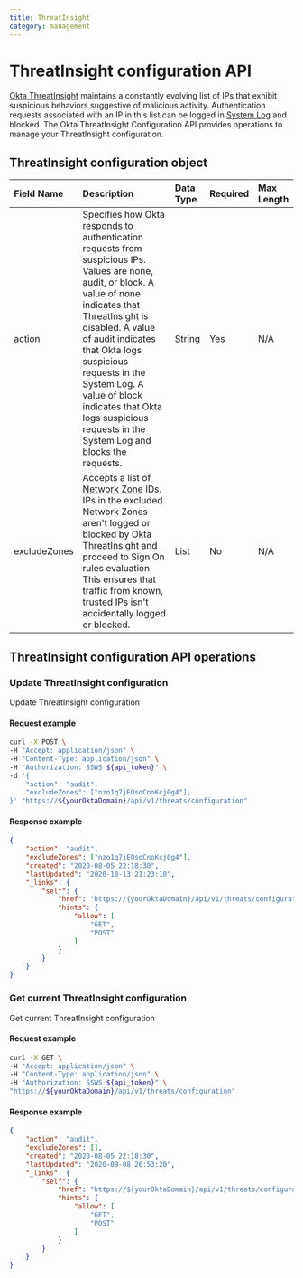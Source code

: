 ```yaml
---
title: ThreatInsight
category: management
---
```


# ThreatInsight configuration API

[Okta ThreatInsight](https://help.okta.com/en/prod/okta_help_CSH.htm#ext_threatinsight) maintains a constantly evolving list of IPs that exhibit suspicious behaviors suggestive of malicious activity. Authentication requests associated with an IP in this list can be logged in [System Log](https://help.okta.com/en/prod/Content/Topics/Reports/Reports_SysLog.htm?cshid=ext_Reports_SysLog) and blocked. The Okta ThreatInsight Configuration API provides operations to manage your ThreatInsight configuration.


## ThreatInsight configuration object

| Field Name     | Description                                                         	| Data Type                                     | Required      | Max Length    |
| :------------- | :------------------------------------------------------------------	| :-------------------------------------------- | :------------ | :------------ |
| action         | Specifies how Okta responds to authentication requests from suspicious IPs. Values are none, audit, or block. A value of none indicates that ThreatInsight is disabled. A value of audit indicates that Okta logs suspicious requests in the System Log. A value of block indicates that Okta logs suspicious requests in the System Log and blocks the requests. | String                                        | Yes		| N/A           |
| excludeZones   | Accepts a list of [Network Zone](/docs/reference/api/zones/) IDs. IPs in the excluded Network Zones aren't logged or blocked by Okta ThreatInsight and proceed to Sign On rules evaluation. This ensures that traffic from known, trusted IPs isn't accidentally logged or blocked. | List	                                        | No		| N/A           |


## ThreatInsight configuration API operations

### Update ThreatInsight configuration

<ApiOperation method="post" url="/api/v1/threats/configuration" />

Update ThreatInsight configuration

#### Request example

```bash
curl -X POST \
-H "Accept: application/json" \
-H "Content-Type: application/json" \
-H "Authorization: SSWS ${api_token}" \
-d '{
    "action": "audit",
    "excludeZones": ["nzo1q7jEOsoCnoKcj0g4"],
}' "https://${yourOktaDomain}/api/v1/threats/configuration"
```

#### Response example

```json
{
    "action": "audit",
    "excludeZones": ["nzo1q7jEOsoCnoKcj0g4"],
    "created": "2020-08-05 22:18:30",
    "lastUpdated": "2020-10-13 21:23:10",
    "_links": {
        "self": {
            "href": "https://{yourOktaDomain}/api/v1/threats/configuration",
            "hints": {
                "allow": [
                    "GET",
                    "POST"
                ]
            }
        }
    }
}
```

### Get current ThreatInsight configuration

<ApiOperation method="get" url="/api/v1/threats/configuration" />

Get current ThreatInsight configuration

#### Request example

```bash
curl -X GET \
-H "Accept: application/json" \
-H "Content-Type: application/json" \
-H "Authorization: SSWS ${api_token}" \
"https://${yourOktaDomain}/api/v1/threats/configuration"
```

#### Response example
```json
{
    "action": "audit",
    "excludeZones": [],
    "created": "2020-08-05 22:18:30",
    "lastUpdated": "2020-09-08 20:53:20",
    "_links": {
        "self": {
            "href": "https://${yourOktaDomain}/api/v1/threats/configuration",
            "hints": {
                "allow": [
                    "GET",
                    "POST"
                ]
            }
        }
    }
}
```
